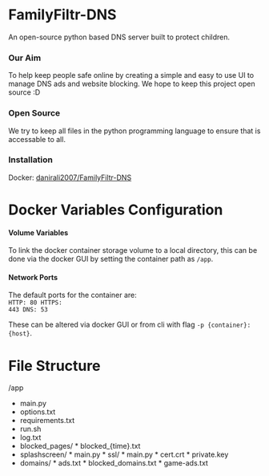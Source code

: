 # FamilyFiltr-DNS
An open-source python based DNS server built to protect children.
<br>
### Our Aim
To help keep people safe online by creating a simple and easy to use UI to manage DNS ads and website blocking. We hope to keep this project open source :D
<br>
### Open Source
We try to keep all files in the python programming language to ensure that is accessable to all.

### Installation
Docker: [danirali2007/FamilyFiltr-DNS](https://hub.docker.com/r/danirali2007/familyfiltr-dns)

# Docker Variables Configuration
#### Volume Variables
To link the docker container storage volume to a local directory, this can be done via the docker GUI by setting the container path as `/app`.
#### Network Ports
The default ports for the container are:
<br>
<code>HTTP: 80
HTTPS: 443
DNS: 53
</code>

These can be altered via docker GUI or from cli with flag `-p {container}:{host}`.

# File Structure

/app
  * main.py
  * options.txt
  * requirements.txt
  * run.sh
  * log.txt
  * blocked_pages/
        * blocked_{time}.txt
  * splashscreen/
        * main.py
        * ssl/
            * main.py
            * cert.crt
            * private.key
  * domains/
        * ads.txt
        * blocked_domains.txt
        * game-ads.txt

